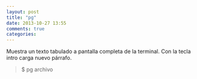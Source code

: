 ```yaml
---
layout: post
title: "pg"
date: 2013-10-27 13:55
comments: true
categories: 
---
```

Muestra un texto tabulado a pantalla completa de la terminal. Con la tecla intro carga nuevo párrafo.

>$ pg archivo 

